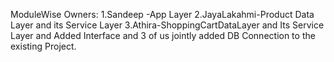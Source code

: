 ModuleWise Owners:
1.Sandeep -App Layer
2.JayaLakahmi-Product Data Layer and its Service Layer
3.Athira-ShoppingCartDataLayer and Its Service Layer and Added Interface and 3 of us jointly added DB Connection to the existing Project.
